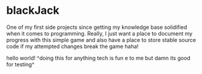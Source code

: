 # blackJack
One of my first side projects since getting my knowledge base solidified when it comes to programming. Really, I just want a place to document my progress with this simple game and also have a place to store stable source code if my attempted changes break the game haha! 

hello world!
^doing this for anything tech is fun e to me but damn its good for testing^
